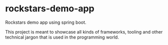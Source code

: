 # rockstars-demo-app
Rockstars demo app using spring boot.

This project is meant to showcase all kinds of frameworks, tooling and other technical jargon that is used in the programming world.

